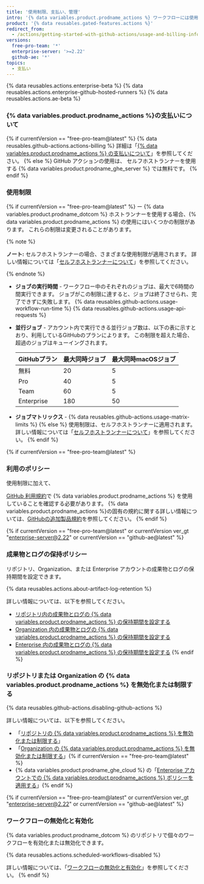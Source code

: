 ```yaml
---
title: '使用制限、支払い、管理'
intro: '{% data variables.product.prodname_actions %} ワークフローには使用制限があります。 使用料は、リポジトリの無料の時間とストレージの量を超えるリポジトリに適用されます。'
product: '{% data reusables.gated-features.actions %}'
redirect_from:
  - /actions/getting-started-with-github-actions/usage-and-billing-information-for-github-actions
versions:
  free-pro-team: '*'
  enterprise-server: '>=2.22'
  github-ae: '*'
topics:
  - 支払い
---
```


{% data reusables.actions.enterprise-beta %}
{% data reusables.actions.enterprise-github-hosted-runners %}
{% data reusables.actions.ae-beta %}

### {% data variables.product.prodname_actions %}の支払いについて

{% if currentVersion == "free-pro-team@latest" %}
{% data reusables.github-actions.actions-billing %} 詳細は「[{% data variables.product.prodname_actions %} の支払いについて](/github/setting-up-and-managing-billing-and-payments-on-github/about-billing-for-github-actions)」を参照してください。
{% else %}
GitHub アクションの使用は、
セルフホストランナーを使用する {% data variables.product.prodname_ghe_server %} では無料です。
{% endif %}

### 使用制限

{% if currentVersion == "free-pro-team@latest" %}
ー
{% data variables.product.prodname_dotcom %} ホストランナーを使用する場合、{% data variables.product.prodname_actions %} の使用にはいくつかの制限があります。 これらの制限は変更されることがあります。

{% note %}

**ノート:** セルフホストランナーの場合、さまざまな使用制限が適用されます。 詳しい情報については「[セルフホストランナーについて](/actions/hosting-your-own-runners/about-self-hosted-runners/#usage-limits)」を参照してください。

{% endnote %}

- **ジョブの実行時間** - ワークフロー中のそれぞれのジョブは、最大で6時間の間実行できます。 ジョブがこの制限に達すると、ジョブは終了させられ、完了できずに失敗します。
{% data reusables.github-actions.usage-workflow-run-time %}
{% data reusables.github-actions.usage-api-requests %}
- **並行ジョブ** - アカウント内で実行できる並行ジョブ数は、以下の表に示すとおり、利用しているGitHubのプランによります。 この制限を超えた場合、超過のジョブはキューイングされます。

  | GitHubプラン  | 最大同時ジョブ | 最大同時macOSジョブ |
  | ---------- | ------- | ------------ |
  | 無料         | 20      | 5            |
  | Pro        | 40      | 5            |
  | Team       | 60      | 5            |
  | Enterprise | 180     | 50           |
- **ジョブマトリックス** - {% data reusables.github-actions.usage-matrix-limits %}
{% else %}
使用制限は、セルフホストランナーに適用されます。 詳しい情報については「[セルフホストランナーについて](/actions/hosting-your-own-runners/about-self-hosted-runners/#usage-limits)」を参照してください。
{% endif %}

{% if currentVersion == "free-pro-team@latest" %}
### 利用のポリシー
使用制限に加えて、

[GitHub 利用規約](/articles/github-terms-of-service/)で {% data variables.product.prodname_actions %} を使用していることを確認する必要があります。 {% data variables.product.prodname_actions %}の固有の規約に関する詳しい情報については、[GitHubの追加製品規約](/github/site-policy/github-additional-product-terms#a-actions-usage)を参照してください。
{% endif %}

{% if currentVersion == "free-pro-team@latest" or currentVersion ver_gt "enterprise-server@2.22" or currentVersion == "github-ae@latest" %}
### 成果物とログの保持ポリシー

リポジトリ、Organization、または Enterprise アカウントの成果物とログの保持期間を設定できます。

{% data reusables.actions.about-artifact-log-retention %}

詳しい情報については、以下を参照してください。

- [リポジトリ内の成果物とログの {% data variables.product.prodname_actions %} の保持期間を設定する](/github/administering-a-repository/configuring-the-retention-period-for-github-actions-artifacts-and-logs-in-your-repository)
- [Organization 内の成果物とログの {% data variables.product.prodname_actions %} の保持期間を設定する](/github/setting-up-and-managing-organizations-and-teams/configuring-the-retention-period-for-github-actions-artifacts-and-logs-in-your-organization)
- [Enterprise 内の成果物とログの {% data variables.product.prodname_actions %} の保持期間を設定する](/github/setting-up-and-managing-your-enterprise/configuring-the-retention-period-for-github-actions-artifacts-and-logs-in-your-enterprise-account)
{% endif %}

### リポジトリまたは Organization の {% data variables.product.prodname_actions %} を無効化または制限する

{% data reusables.github-actions.disabling-github-actions %}

詳しい情報については、以下を参照してください。
- 「[リポジトリの {% data variables.product.prodname_actions %} を無効化または制限する](/github/administering-a-repository/disabling-or-limiting-github-actions-for-a-repository)」
- 「[Organization の {% data variables.product.prodname_actions %} を無効化または制限する](/github/setting-up-and-managing-organizations-and-teams/disabling-or-limiting-github-actions-for-your-organization)」{% if currentVersion == "free-pro-team@latest" %}
- {% data variables.product.prodname_ghe_cloud %} の「[Enterprise アカウントでの {% data variables.product.prodname_actions %} ポリシーを適用する](/github/setting-up-and-managing-your-enterprise/enforcing-github-actions-policies-in-your-enterprise-account)」{% endif %}

{% if currentVersion == "free-pro-team@latest" or currentVersion ver_gt "enterprise-server@2.22" or currentVersion == "github-ae@latest" %}
### ワークフローの無効化と有効化

{% data variables.product.prodname_dotcom %} のリポジトリで個々のワークフローを有効化または無効化できます。

{% data reusables.actions.scheduled-workflows-disabled %}

詳しい情報については、「[ワークフローの無効化と有効化](/actions/managing-workflow-runs/disabling-and-enabling-a-workflow)」を参照してください。
{% endif %}
